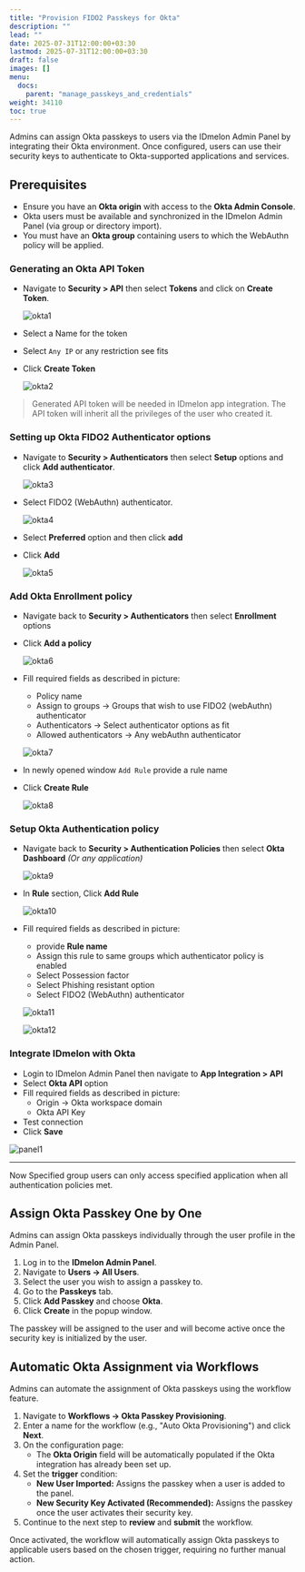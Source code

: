 ```yaml
---
title: "Provision FIDO2 Passkeys for Okta"
description: ""
lead: ""
date: 2025-07-31T12:00:00+03:30
lastmod: 2025-07-31T12:00:00+03:30
draft: false
images: []
menu:
  docs:
    parent: "manage_passkeys_and_credentials"
weight: 34110
toc: true
---
```


Admins can assign Okta passkeys to users via the IDmelon Admin Panel by integrating their Okta environment. Once configured, users can use their security keys to authenticate to Okta-supported applications and services.

## Prerequisites

- Ensure you have an **Okta origin** with access to the **Okta Admin Console**.
- Okta users must be available and synchronized in the IDmelon Admin Panel (via group or directory import).
- You must have an **Okta group** containing users to which the WebAuthn policy will be applied.

### Generating an Okta API Token

- Navigate to **Security > API** then select **Tokens** and click on **Create Token**.

  ![okta1](/images/vendor/provisioning/okta/01.png)

- Select a Name for the token
- Select `Any IP` or any restriction see fits
- Click **Create Token**

  ![okta2](/images/vendor/provisioning/okta/02.png)

> Generated API token will be needed in IDmelon app integration.
> The API token will inherit all the privileges of the user who created it.

### Setting up Okta FIDO2 Authenticator options

- Navigate to **Security > Authenticators** then select **Setup** options and click **Add authenticator**.

  ![okta3](/images/vendor/provisioning/okta/03.png)

- Select FIDO2 (WebAuthn) authenticator.

  ![okta4](/images/vendor/provisioning/okta/04.png)

- Select **Preferred** option and then click **add**
- Click **Add**

  ![okta5](/images/vendor/provisioning/okta/05.png)

### Add Okta Enrollment policy

- Navigate back to **Security > Authenticators** then select **Enrollment** options
- Click **Add a policy**

  ![okta6](/images/vendor/provisioning/okta/06.png)

- Fill required fields as described in picture:
  - Policy name
  - Assign to groups -> Groups that wish to use FIDO2 (webAuthn) authenticator
  - Authenticators -> Select authenticator options as fit
  - Allowed authenticators -> Any webAuthn authenticator

  ![okta7](/images/vendor/provisioning/okta/07.png)

- In newly opened window `Add Rule` provide a rule name
- Click **Create Rule**

  ![okta8](/images/vendor/provisioning/okta/08.png)

### Setup Okta Authentication policy

- Navigate back to **Security > Authentication Policies** then select **Okta Dashboard** _(Or any application)_

  ![okta9](/images/vendor/provisioning/okta/09.png)

- In **Rule** section, Click **Add Rule**

  ![okta10](/images/vendor/provisioning/okta/10.png)

- Fill required fields as described in picture:
  - provide **Rule name**
  - Assign this rule to same groups which authenticator policy is enabled
  - Select Possession factor
  - Select Phishing resistant option
  - Select FIDO2 (WebAuthn) authenticator

  ![okta11](/images/vendor/provisioning/okta/11.png)

  ![okta12](/images/vendor/provisioning/okta/12.png)

### Integrate IDmelon with Okta

- Login to IDmelon Admin Panel then navigate to **App Integration > API**
- Select **Okta API** option
- Fill required fields as described in picture:
  - Origin -> Okta workspace domain
  - Okta API Key
- Test connection
- Click **Save**

![panel1](/images/vendor/provisioning/okta/p01.png)

---

Now Specified group users can only access specified application when all authentication policies met.

## Assign Okta Passkey One by One

Admins can assign Okta passkeys individually through the user profile in the Admin Panel.

1. Log in to the **IDmelon Admin Panel**.
2. Navigate to **Users → All Users**.
3. Select the user you wish to assign a passkey to.
4. Go to the **Passkeys** tab.
5. Click **Add Passkey** and choose **Okta**.
6. Click **Create** in the popup window.

The passkey will be assigned to the user and will become active once the security key is initialized by the user.

## Automatic Okta Assignment via Workflows

Admins can automate the assignment of Okta passkeys using the workflow feature.

1. Navigate to **Workflows → Okta Passkey Provisioning**.
2. Enter a name for the workflow (e.g., "Auto Okta Provisioning") and click **Next**.
3. On the configuration page:
   - The **Okta Origin** field will be automatically populated if the Okta integration has already been set up.
4. Set the **trigger** condition:
   - **New User Imported:** Assigns the passkey when a user is added to the panel.
   - **New Security Key Activated (Recommended):** Assigns the passkey once the user activates their security key.
5. Continue to the next step to **review** and **submit** the workflow.

Once activated, the workflow will automatically assign Okta passkeys to applicable users based on the chosen trigger, requiring no further manual action.
